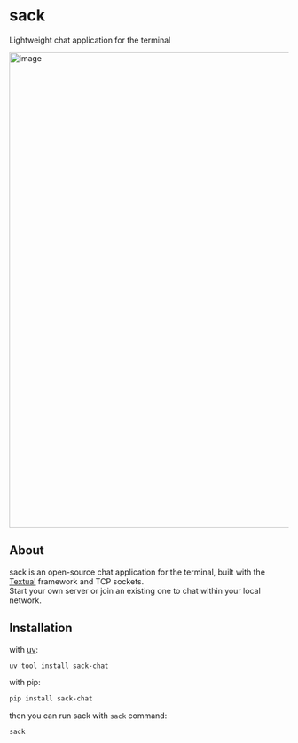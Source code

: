 # sack
Lightweight chat application for the terminal

<img width="1180" height="857" alt="image" src="https://github.com/user-attachments/assets/975a44b7-f1be-4cdb-a5da-9966364b1d9b" />

## About

sack is an open-source chat application for the terminal, built with the [Textual](https://github.com/Textualize/textual) framework and TCP sockets.  
Start your own server or join an existing one to chat within your local network.

## Installation

with [uv](https://github.com/astral-sh/uv):
```bash
uv tool install sack-chat
```

with pip:
```bash
pip install sack-chat
```

then you can run sack with `sack` command:
```bash
sack
```
